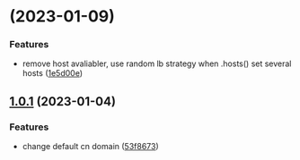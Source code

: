 # [](https://code.byted.org/byteair/volcengine-sdk-go-rec/compare/v1.0.1...v) (2023-01-09)


### Features

* remove host avaliabler, use random lb strategy when .hosts() set several hosts ([1e5d00e](https://code.byted.org/byteair/volcengine-sdk-go-rec/commits/1e5d00eaecdc27101482356c1d0991d71bc99e25))



## [1.0.1](https://code.byted.org/byteair/volcengine-sdk-go-rec/compare/53f86730e79fe0565e0145724526ad818c778c9b...v1.0.1) (2023-01-04)


### Features

* change default cn domain ([53f8673](https://code.byted.org/byteair/volcengine-sdk-go-rec/commits/53f86730e79fe0565e0145724526ad818c778c9b))



